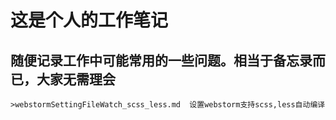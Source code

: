 # 这是个人的工作笔记
## 随便记录工作中可能常用的一些问题。相当于备忘录而已，大家无需理会
    >webstormSettingFileWatch_scss_less.md	设置webstorm支持scss,less自动编译
